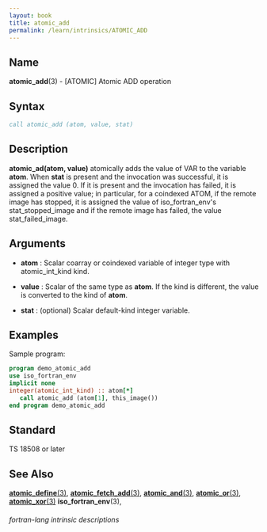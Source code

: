 ```yaml
---
layout: book
title: atomic_add
permalink: /learn/intrinsics/ATOMIC_ADD
---
```

## __Name__

__atomic\_add__(3) - \[ATOMIC\] Atomic ADD operation 

## __Syntax__
```fortran
call atomic_add (atom, value, stat)
```
## __Description__

__atomic\_ad(atom, value)__ atomically adds the value of VAR to the
variable __atom__. When __stat__ is present and the invocation was successful,
it is assigned the value 0. If it is present and the invocation has
failed, it is assigned a positive value; in particular, for a coindexed
ATOM, if the remote image has stopped, it is assigned the value of
iso\_fortran\_env's stat\_stopped\_image and if the remote image has
failed, the value stat\_failed\_image.

## __Arguments__

  - __atom__
    : Scalar coarray or coindexed variable of integer type with
    atomic\_int\_kind kind.

  - __value__
    : Scalar of the same type as __atom__. If the kind is different, the value
    is converted to the kind of __atom__.

  - __stat__
    : (optional) Scalar default-kind integer variable.

## __Examples__

Sample program:

```fortran
program demo_atomic_add
use iso_fortran_env
implicit none
integer(atomic_int_kind) :: atom[*]
   call atomic_add (atom[1], this_image())
end program demo_atomic_add
```

## __Standard__

TS 18508 or later

## __See Also__

[__atomic\_define__(3)](ATOMIC_DEFINE),
[__atomic\_fetch\_add__(3)](ATOMIC_FETCH),
[__atomic\_and__(3)](ATOMIC_AND),
[__atomic\_or__(3)](ATOMIC_OR),
[__atomic\_xor__(3)](ATOMIC_XOR)
__iso\_fortran\_env__(3),

###### fortran-lang intrinsic descriptions

